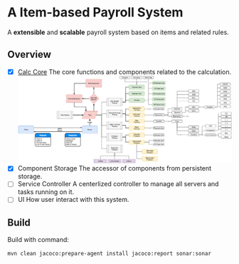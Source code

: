 # A Item-based Payroll System

A **extensible** and **scalable** payroll system based on items and related rules.

## Overview

* [X] [Calc Core](/calc-core/README.md)
    The core functions and components related to the calculation.
    ![Overview](calc-core/doc/pics/overview.png)
* [X] Component Storage
    The accessor of components from persistent storage.
* [ ] Service Controller
    A centerlized controller to manage all servers and tasks running on it.
* [ ] UI
    How user interact with this system.

## Build
Build with command:
```bash
mvn clean jacoco:prepare-agent install jacoco:report sonar:sonar
```

